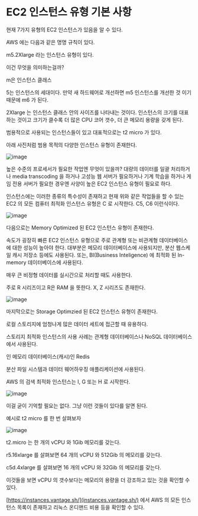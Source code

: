 # EC2 인스턴스 유형 기본 사항

현재 7가지 유형의 EC2 인스턴스가 있음을 알 수 있다. 

AWS 에는 다음과 같은 명명 규칙이 있다.

m5.2Xlarge 라는 인스턴스 유형이 있다.

이건 무엇을 의미하는걸까?

m은 인스턴스 클래스

5는 인스턴스의 세대이다. 만약 새 하드웨어로 개선하면 m5 인스턴스를 개선한 것 이기 때문에 m6 가 된다.

 2Xlarge 는 인스턴스 클래스 안의 사이즈를 나타내는 것이다. 인스턴스의 크기를 대표하는 것이고 크기가 클수록 더 많은 CPU 코어 갯수, 더 큰 메모리 용량을 갖게 된다.

범용적으로 사용되는 인스턴스들이 있고 대표적으로는 t2 micro 가 있다.

아래 사진처럼 범용 목적의 다양한 인스턴스 유형이 존재한다.

![image](https://user-images.githubusercontent.com/67403886/156188950-fc73b291-4bf4-45e5-a4d1-3b128a4776e7.png)


높은 수준의 프로세서가 필요한 작업엔 무엇이 있을까? 대량의 데이터를 일괄 처리하거나 media transcoding 을 하거나 고성능 웹 서버가 필요하거나 기계 학습을 하거나 게임 전용 서버가 필요한 경우엔 사양이 높은 EC2 인스턴스 유형이 필요로 하다.

인스턴스에는 이러한 종류의 특수성이 존재하고 현재 위와 같은 작업들을 할 수 있는 EC2 의 모든 컴퓨터 최적화 인스턴스 유형은 C 로 시작한다. C5, C6 이런식이다.

![image](https://user-images.githubusercontent.com/67403886/156188969-d9920785-14f2-488a-b733-972e23271258.png)


다음으로는 Memory Optimized 된 EC2 인스턴스 유형이 존재한다.

속도가 굉장히 빠른 EC2 인스턴스 유형으로 주로 관계형 또는 비관계형 데이터베이스에 대한 성능이 높아야 한다. 대부분은 메모리 데이터베이스에 사용되지만, 분산 웹스케일 캐시 저장소 등에도 사용된다. 또는, BI(Business Inteligence) 에 최적화 된 In-memory 데이터베이스에 사용된다.

매우 큰 비정형 데이터를 실시간으로 처리할 때도 사용한다.

주로 R 시리즈이고 R은 RAM 을 뜻한다. X, Z 시리즈도 존재한다.

![image](https://user-images.githubusercontent.com/67403886/156188997-cf982e6a-c579-44fb-a1b4-34d0a061ed02.png)


마지막으로는 Storage Optimzied 된 EC2 인스턴스 유형이 존재한다.

로컬 스토리지에 엄청나게 많은 데이터 세트에 접근할 때 유용하다.

스토리지 최적화 인스턴스의 사용 사례는 관계형 데이터베이스나 NoSQL 데이터베이스에서 사용된다.

인 메모리 데이터베이스(캐시)인 Redis  

분산 파일 시스템과 데이터 웨어하우징 애플리케이션에 사용된다.

AWS 의 검색 최적화 인스턴스는 I, G 또는 H 로 시작한다.

![image](https://user-images.githubusercontent.com/67403886/156189083-35d6e422-253a-476f-bc9b-f947f894a938.png)


이걸 굳이 기억할 필요는 없다. 그냥 이런 것들이 있다를 알면 된다.

예시로 t2 micro 를 한 번 살펴보자

![image](https://user-images.githubusercontent.com/67403886/156189111-0faa1f40-8a27-4522-b0f1-145b3eaaea0b.png)


t2.micro 는 한 개의 vCPU 와 1Gib 메모리를 갖는다.

r5.16xlarge 를 살펴보면 64 개의 vCPU 와 512Gib 의 메모리를 갖는다. 

c5d.4xlarge 를 살펴보면 16 개의 vCPU 와 32Gib 의 메모리를 갖는다.

이것들을 보면 vCPU 의 갯수보다는 메모리의 용량을 더 강조하고 있는 것을 확인할 수 있다.

[https://instances.vantage.sh/](instances.vantage.sh/) 에서 AWS 의 모든 인스턴스 목록이 존재하고 리눅스 온디맨드 비용 등을 확인할 수 있다.
